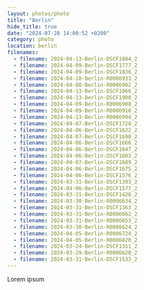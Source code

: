 ```yaml
---
layout: photos/photo
title: "Berlin"
hide_title: true
date: "2024-07-28 14:00:52 +0200"
category: photo
location: berlin
filenames:
  - filename: 2024-04-13-Berlin-DSCF1884_2
  - filename: 2024-04-09-Berlin-DSCF1777_2
  - filename: 2024-04-09-Berlin-DSCF1836_2
  - filename: 2024-04-10-Berlin-R0006933_2
  - filename: 2024-04-08-Berlin-R0006902_2
  - filename: 2024-04-13-Berlin-DSCF1866_2
  - filename: 2024-04-13-Berlin-DSCF1900_2
  - filename: 2024-04-09-Berlin-R0006908_2
  - filename: 2024-04-09-Berlin-R0006910_2
  - filename: 2024-04-13-Berlin-R0006994_2
  - filename: 2024-04-07-Berlin-DSCF1728_2
  - filename: 2024-04-06-Berlin-DSCF1622_2
  - filename: 2024-04-07-Berlin-DSCF1690_2
  - filename: 2024-04-06-Berlin-DSCF1666_2
  - filename: 2024-04-06-Berlin-DSCF1647_2
  - filename: 2024-04-06-Berlin-DSCF1603_2
  - filename: 2024-04-07-Berlin-DSCF1689_2
  - filename: 2024-04-06-Berlin-DSCF1675_2
  - filename: 2024-04-06-Berlin-DSCF1576_2
  - filename: 2024-03-31-Berlin-DSCF1393_2
  - filename: 2024-04-06-Berlin-DSCF1577_2
  - filename: 2024-03-31-Berlin-DSCF1428_2
  - filename: 2024-03-30-Berlin-R0006634_2
  - filename: 2024-03-31-Berlin-DSCF1363_2
  - filename: 2024-03-31-Berlin-R0006662_2
  - filename: 2024-03-31-Berlin-R0006653_2
  - filename: 2024-03-30-Berlin-R0006624_2
  - filename: 2024-04-05-Berlin-R0006724_2
  - filename: 2024-04-05-Berlin-R0006820_2
  - filename: 2024-03-24-Berlin-DSCF1311_2
  - filename: 2024-03-29-Berlin-R0006620_2
  - filename: 2024-03-31-Berlin-DSCF1533_2
---
```


Lorem ipsum

